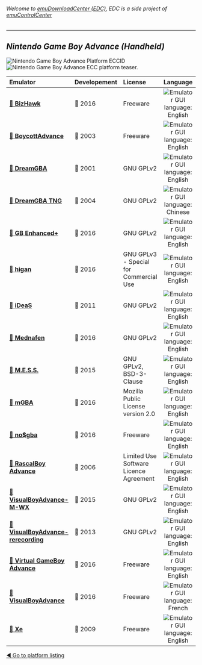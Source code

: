 ###### Welcome to [emuDownloadCenter (EDC)](https://github.com/PhoenixInteractiveNL/emuDownloadCenter/wiki/), EDC is a side project of [emuControlCenter](https://github.com/PhoenixInteractiveNL/emuControlCenter/wiki/)
***
## _Nintendo Game Boy Advance (Handheld)_
![](https://raw.githubusercontent.com/wiki/PhoenixInteractiveNL/emuDownloadCenter/images_platform/ecc_gba_cell.png "Nintendo Game Boy Advance Platform ECCID")
![](https://raw.githubusercontent.com/wiki/PhoenixInteractiveNL/emuDownloadCenter/images_platform/ecc_gba_teaser.png "Nintendo Game Boy Advance ECC platform teaser.")

| Emulator | Developement | License | Language |
|:---------|:-------------|:--------|:--------:|
| [:file_folder: **BizHawk**](https://github.com/PhoenixInteractiveNL/emuDownloadCenter/wiki/Emulator-bizhawk#menu) | :large_blue_circle: 2016 | Freeware | ![](https://raw.githubusercontent.com/wiki/PhoenixInteractiveNL/emuDownloadCenter/images_flags/icon_flag_EN_24.png "Emulator GUI language: English") |
| [:file_folder: **BoycottAdvance**](https://github.com/PhoenixInteractiveNL/emuDownloadCenter/wiki/Emulator-boycottadv#menu) | :red_circle: 2003 | Freeware | ![](https://raw.githubusercontent.com/wiki/PhoenixInteractiveNL/emuDownloadCenter/images_flags/icon_flag_EN_24.png "Emulator GUI language: English") |
| [:file_folder: **DreamGBA**](https://github.com/PhoenixInteractiveNL/emuDownloadCenter/wiki/Emulator-dreamgba#menu) | :red_circle: 2001 | GNU GPLv2 | ![](https://raw.githubusercontent.com/wiki/PhoenixInteractiveNL/emuDownloadCenter/images_flags/icon_flag_EN_24.png "Emulator GUI language: English") |
| [:file_folder: **DreamGBA TNG**](https://github.com/PhoenixInteractiveNL/emuDownloadCenter/wiki/Emulator-dreamgbatng#menu) | :red_circle: 2004 | GNU GPLv2 | ![](https://raw.githubusercontent.com/wiki/PhoenixInteractiveNL/emuDownloadCenter/images_flags/icon_flag_CH_24.png "Emulator GUI language: Chinese") |
| [:file_folder: **GB Enhanced+**](https://github.com/PhoenixInteractiveNL/emuDownloadCenter/wiki/Emulator-gbeplus#menu) | :large_blue_circle: 2016 | GNU GPLv2 | ![](https://raw.githubusercontent.com/wiki/PhoenixInteractiveNL/emuDownloadCenter/images_flags/icon_flag_EN_24.png "Emulator GUI language: English") |
| [:file_folder: **higan**](https://github.com/PhoenixInteractiveNL/emuDownloadCenter/wiki/Emulator-higan#menu) | :large_blue_circle: 2016 | GNU GPLv3 - Special for Commercial Use | ![](https://raw.githubusercontent.com/wiki/PhoenixInteractiveNL/emuDownloadCenter/images_flags/icon_flag_EN_24.png "Emulator GUI language: English") |
| [:file_folder: **iDeaS**](https://github.com/PhoenixInteractiveNL/emuDownloadCenter/wiki/Emulator-ideas#menu) | :red_circle: 2011 | GNU GPLv2 | ![](https://raw.githubusercontent.com/wiki/PhoenixInteractiveNL/emuDownloadCenter/images_flags/icon_flag_EN_24.png "Emulator GUI language: English") |
| [:file_folder: **Mednafen**](https://github.com/PhoenixInteractiveNL/emuDownloadCenter/wiki/Emulator-mednafen#menu) | :large_blue_circle: 2016 | GNU GPLv2 | ![](https://raw.githubusercontent.com/wiki/PhoenixInteractiveNL/emuDownloadCenter/images_flags/icon_flag_EN_24.png "Emulator GUI language: English") |
| [:file_folder: **M.E.S.S.**](https://github.com/PhoenixInteractiveNL/emuDownloadCenter/wiki/Emulator-mess#menu) | :large_blue_circle: 2015 | GNU GPLv2, BSD-3-Clause | ![](https://raw.githubusercontent.com/wiki/PhoenixInteractiveNL/emuDownloadCenter/images_flags/icon_flag_EN_24.png "Emulator GUI language: English") |
| [:file_folder: **mGBA**](https://github.com/PhoenixInteractiveNL/emuDownloadCenter/wiki/Emulator-mgba#menu) | :large_blue_circle: 2016 | Mozilla Public License version 2.0 | ![](https://raw.githubusercontent.com/wiki/PhoenixInteractiveNL/emuDownloadCenter/images_flags/icon_flag_EN_24.png "Emulator GUI language: English") |
| [:file_folder: **no$gba**](https://github.com/PhoenixInteractiveNL/emuDownloadCenter/wiki/Emulator-nogba#menu) | :large_blue_circle: 2016 | Freeware | ![](https://raw.githubusercontent.com/wiki/PhoenixInteractiveNL/emuDownloadCenter/images_flags/icon_flag_EN_24.png "Emulator GUI language: English") |
| [:file_folder: **RascalBoy Advance**](https://github.com/PhoenixInteractiveNL/emuDownloadCenter/wiki/Emulator-rascalboyadv#menu) | :red_circle: 2006 | Limited Use Software Licence Agreement | ![](https://raw.githubusercontent.com/wiki/PhoenixInteractiveNL/emuDownloadCenter/images_flags/icon_flag_EN_24.png "Emulator GUI language: English") |
| [:file_folder: **VisualBoyAdvance-M-WX**](https://github.com/PhoenixInteractiveNL/emuDownloadCenter/wiki/Emulator-vbam#menu) | :large_blue_circle: 2015 | GNU GPLv2 | ![](https://raw.githubusercontent.com/wiki/PhoenixInteractiveNL/emuDownloadCenter/images_flags/icon_flag_EN_24.png "Emulator GUI language: English") |
| [:file_folder: **VisualBoyAdvance-rerecording**](https://github.com/PhoenixInteractiveNL/emuDownloadCenter/wiki/Emulator-vbarr#menu) | :red_circle: 2013 | GNU GPLv2 | ![](https://raw.githubusercontent.com/wiki/PhoenixInteractiveNL/emuDownloadCenter/images_flags/icon_flag_EN_24.png "Emulator GUI language: English") |
| [:file_folder: **Virtual GameBoy Advance**](https://github.com/PhoenixInteractiveNL/emuDownloadCenter/wiki/Emulator-vgba#menu) | :large_blue_circle: 2016 | Freeware | ![](https://raw.githubusercontent.com/wiki/PhoenixInteractiveNL/emuDownloadCenter/images_flags/icon_flag_EN_24.png "Emulator GUI language: English") |
| [:file_folder: **VisualBoyAdvance**](https://github.com/PhoenixInteractiveNL/emuDownloadCenter/wiki/Emulator-visualboyadvance#menu) | :large_blue_circle: 2016 | Freeware | ![](https://raw.githubusercontent.com/wiki/PhoenixInteractiveNL/emuDownloadCenter/images_flags/icon_flag_FR_24.png "Emulator GUI language: French") |
| [:file_folder: **Xe**](https://github.com/PhoenixInteractiveNL/emuDownloadCenter/wiki/Emulator-xe#menu) | :red_circle: 2009 | Freeware | ![](https://raw.githubusercontent.com/wiki/PhoenixInteractiveNL/emuDownloadCenter/images_flags/icon_flag_EN_24.png "Emulator GUI language: English") |

[:arrow_backward: Go to platform listing](https://github.com/PhoenixInteractiveNL/emuDownloadCenter/wiki/EDC-Platform-List)
